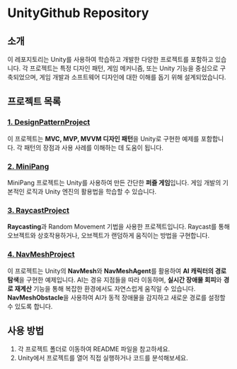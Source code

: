 # UnityGithub Repository

## 소개

이 레포지토리는 Unity를 사용하여 학습하고 개발한 다양한 프로젝트를 포함하고 있습니다. 각 프로젝트는 특정 디자인 패턴, 게임 메커니즘, 또는 Unity 기능을 중심으로 구축되었으며, 게임 개발과 소프트웨어 디자인에 대한 이해를 돕기 위해 설계되었습니다.

## 프로젝트 목록

### [1. DesignPatternProject](https://github.com/ralskwo/UnityGithub/tree/main/DesignPatternProject)

이 프로젝트는 **MVC, MVP, MVVM 디자인 패턴**을 Unity로 구현한 예제를 포함합니다. 각 패턴의 장점과 사용 사례를 이해하는 데 도움이 됩니다.

### [2. MiniPang](https://github.com/ralskwo/UnityGithub/tree/main/MiniPang)

MiniPang 프로젝트는 Unity를 사용하여 만든 간단한 **퍼즐 게임**입니다. 게임 개발의 기본적인 로직과 Unity 엔진의 활용법을 학습할 수 있습니다.

### [3. RaycastProject](https://github.com/ralskwo/UnityGithub/tree/main/RaycastProject)

**Raycasting**과 Random Movement 기법을 사용한 프로젝트입니다. Raycast를 통해 오브젝트와 상호작용하거나, 오브젝트가 랜덤하게 움직이는 방법을 구현합니다.

### [4. NavMeshProject](https://github.com/ralskwo/UnityGithub/tree/main/NavMeshProject)

이 프로젝트는 Unity의 **NavMesh**와 **NavMeshAgent**를 활용하여 **AI 캐릭터의 경로 탐색**을 구현한 예제입니다. AI는 경유 지점들을 따라 이동하며, **실시간 장애물 회피**와 **경로 재계산** 기능을 통해 복잡한 환경에서도 자연스럽게 움직일 수 있습니다. **NavMeshObstacle**을 사용하여 AI가 동적 장애물을 감지하고 새로운 경로를 설정할 수 있도록 합니다.

## 사용 방법

1. 각 프로젝트 폴더로 이동하여 README 파일을 참고하세요.
2. Unity에서 프로젝트를 열어 직접 실행하거나 코드를 분석해보세요.

